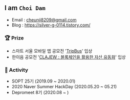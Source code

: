 ## I am `Choi Dam`

- Email : cheunji8209@gmail.com    
- Blog : https://silver-g-0114.tistory.com/

### 🏆 Prize
- 스마트 서울 모바일 앱 공모전 '[TripBus](https://www.youtube.com/watch?v=CJxPv1F5O9w)' 입상 
- 한이음 공모전 '[CLAJEW : 블록체인을 활용한 자산 유동화](https://github.com/hanium-blockchain/clajwe)' 입상

### 🤟 Activity
- SOPT 25기 (2019.09 ~ 2020.01)
- 2020 Naver Summer HackDay (2020.05.20 ~ 05.21)
- Depromeet 8기 (2020.08 ~ )


<!--
**ChoiEunji0114/ChoiEunji0114** is a ✨ _special_ ✨ repository because its `README.md` (this file) appears on your GitHub profile.

[![Hits](https://hits.seeyoufarm.com/api/count/incr/badge.svg?url=https://github.com/ChoiEunji0114)](https://github.com/ChoiEunji0114) 

<h3 align="center"> Hi there <img src="https://user-images.githubusercontent.com/44978839/88218494-1a368800-cc9b-11ea-8a15-2e37faf442f0.gif" width="30"> </h3>


<div style="display:flex;" align="center">

  [![eunji's github stats](https://github-readme-stats.vercel.app/api?username=ChoiEunji0114)](https://github.com/anuraghazra/github-readme-stats)

</div>

<div style="display:flex;" align="center">
  
  [![Tech Blog Badge](http://img.shields.io/badge/-Tech%20blog-black?style=flat-square&logo=tistory&link=https://silver-g-0114.tistory.com/)](https://silver-g-0114.tistory.com/) 
   [![Gmail Badge](https://img.shields.io/badge/Gmail-d14836?style=flat-square&logo=Gmail&logoColor=white&link=mailto:cheunji8209@gmail.com)](mailto:cheunji8209@gmail.com)
   
</div>

Here are some ideas to get you started:

- 🔭 I’m currently working on ...
- 🌱 I’m currently learning ...
- 👯 I’m looking to collaborate on ...
- 🤔 I’m looking for help with ...
- 💬 Ask me about ...
- 📫 How to reach me: ...
- 😄 Pronouns: ...
- ⚡ Fun fact: ...
-->
